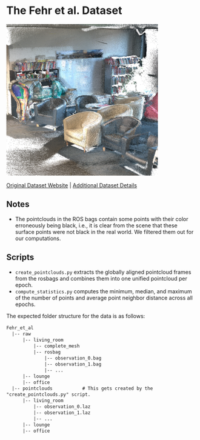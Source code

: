 # The Fehr et al. Dataset

<img src="./../../images/Fehr et al.png" width="400"/>

[Original Dataset Website](https://github.com/ethz-asl/change_detection_ds) | [Additional Dataset Details](https://hpicgs.github.io/multi-temporal-point-cloud-datasets-survey/details/Fehr_et_al)

## Notes
- The pointclouds in the ROS bags contain some points with their color erroneously being black, i.e., it is clear from the scene that these surface points were not black in the real world. We filtered them out for our computations.

## Scripts
* `create_pointclouds.py` extracts the globally aligned pointcloud frames from the rosbags and combines them into one unified pointcloud per epoch.
* `compute_statistics.py` computes the minimum, median, and maximum of the number of points and average point neighbor distance across all epochs.

The expected folder structure for the data is as follows:

```
Fehr_et_al
  |-- raw
      |-- living_room
          |-- complete_mesh
          |-- rosbag
              |-- observation_0.bag
              |-- observation_1.bag
              |-- ...
      |-- lounge
      |-- office
  |-- pointclouds           # This gets created by the "create_pointclouds.py" script.
      |-- living_room
          |-- observation_0.laz
          |-- observation_1.laz
          |-- ...
      |-- lounge
      |-- office
```